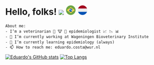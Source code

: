 # Hello, folks! <img src="https://raw.githubusercontent.com/MartinHeinz/MartinHeinz/master/wave.gif" width="30px">  <img alt="Brazil" src="https://github.com/HatScripts/circle-flags/blob/gh-pages/flags/br.svg" width="30px"> <img  alt="Netherlands" src="https://github.com/HatScripts/circle-flags/blob/gh-pages/flags/nl.svg" width="30px">










```html
About me:
- I’m a veterinarian 🐷 🐮 🐔 epidemiologist 📈 📉 📊 
- 🔭 I’m currently working at Wageningen Bioveterinary Institute
- 📓 I’m currently learning epidemiology (always)
- 📫 How to reach me: eduardo.costa@wur.nl
```

[![Eduardo's GitHub stats](https://github-readme-stats.vercel.app/api?username=eduardodefreitascosta)](https://github.com/eduardodefreitascosta/github-readme-stats) [![Top Langs](https://github-readme-stats.vercel.app/api/top-langs/?username=eduardodefreitascosta&layout=compact)](https://github.com/eduardodefreitascosta/github-readme-stats)
